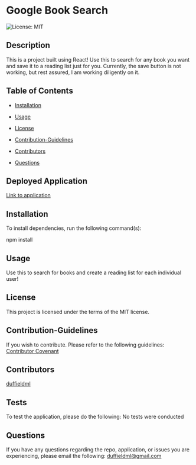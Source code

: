 # Google Book Search
![License: MIT](https://img.shields.io/badge/License-MIT-yellow.svg)

## Description

This is a project built using React! Use this to search for any book you want and save it to a reading list just for you. Currently, the save button is not working, but rest assured, I am working diligently on it.

## Table of Contents

* [Installation](#installation) 
 
* [Usage](#usage) 
 
* [License](#license) 
 
* [Contribution-Guidelines](#contribution-guidelines) 
 
* [Contributors](#contributors) 
 
* [Questions](#questions) 
 


## Deployed Application
[Link to application](https://murmuring-waters-61077.herokuapp.com/)

## Installation
To install dependencies, run the following command(s):

npm install

## Usage

Use this to search for books and create a reading list for each individual user!

## License

This project is licensed under the terms of the MIT license.

## Contribution-Guidelines

If you wish to contribute. Please refer to the following guidelines:
[Contributor Covenant](https://www.contributor-covenant.org/)

## Contributors

[duffieldml](https://github.com/duffieldml)
[](https://github.com/) 


## Tests

To test the application, please do the following:
No tests were conducted

## Questions

If you have any questions regarding the repo, application, or issues you are experiencing, please email
the following:
[duffieldml@gmail.com](mailto:duffieldml@gmail.com)
